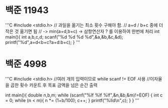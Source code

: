 # 백준 11943
'''C
#include <stdio.h>
// 과일을 옮기는 최소 횟수 구해야 함.
// a+d / b+c 중에 더 작은 것 옮기면 됨
// -> min(a+d,b+c) -> 삼항연산자 ? 를 이용하여 한번에 처리
int main(){
    int a,b,c,d;
    scanf("%d %d %d %d",&a,&b,&c,&d);
    printf("%d",a+d<b+c?a+d:b+c);
}
'''

# 백준 4998
'''C
#include <stdio.h>
//여러 개의 입력이므로 while scanf != EOF 사용
//이자율을 곱한 횟수 카운트 후 목표 금액을 넘은 순간 출력

int main(){
    double n,b,m;
    while (scanf("%lf %lf %lf",&n,&b,&m)!=EOF)
    {
        int c = 0;
        while (n < m){
            n *= (1+b/100);
            c++;
        }
        printf("%lld\n",c);
    }
}
'''
